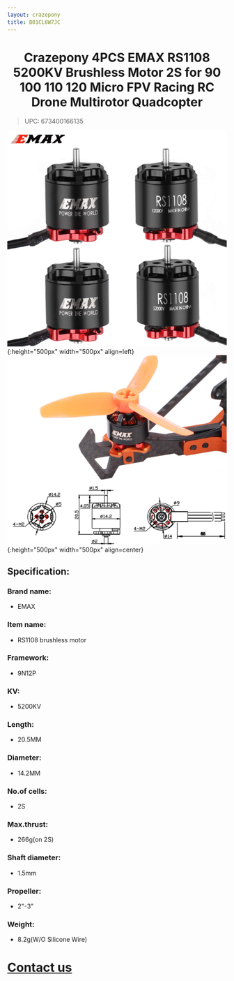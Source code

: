 ```yaml
---
layout: crazepony
title: B01CL6W7JC
---
```


#   
#  <center>Crazepony 4PCS EMAX RS1108 5200KV Brushless Motor 2S for 90 100 110 120 Micro FPV Racing RC Drone Multirotor Quadcopter</center>

> UPC: 673400166135


![](/assets/img/motor_5200kv_1.png){:height="500px" width="500px" align=left}
![](/assets/img/motor_5200kv_2.png){:height="500px" width="500px" align=center}

## Specification:

### Brand name:
+ EMAX

### Item name:
+ RS1108 brushless motor

### Framework:
+ 9N12P

### KV:
+ 5200KV

### Length:
+ 20.5MM

### Diameter:
+ 14.2MM

### No.of cells:
+ 2S

### Max.thrust:
+ 266g(on 2S)

### Shaft diameter:
+ 1.5mm

### Propeller:
+ 2"-3"

### Weight:
+ 8.2g(W/O Silicone Wire)

# [Contact us](/en/contactUs.html)